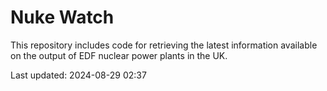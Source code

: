 # Nuke Watch

This repository includes code for retrieving the latest information available on the output of EDF nuclear power plants in the UK.

Last updated: 2024-08-29 02:37